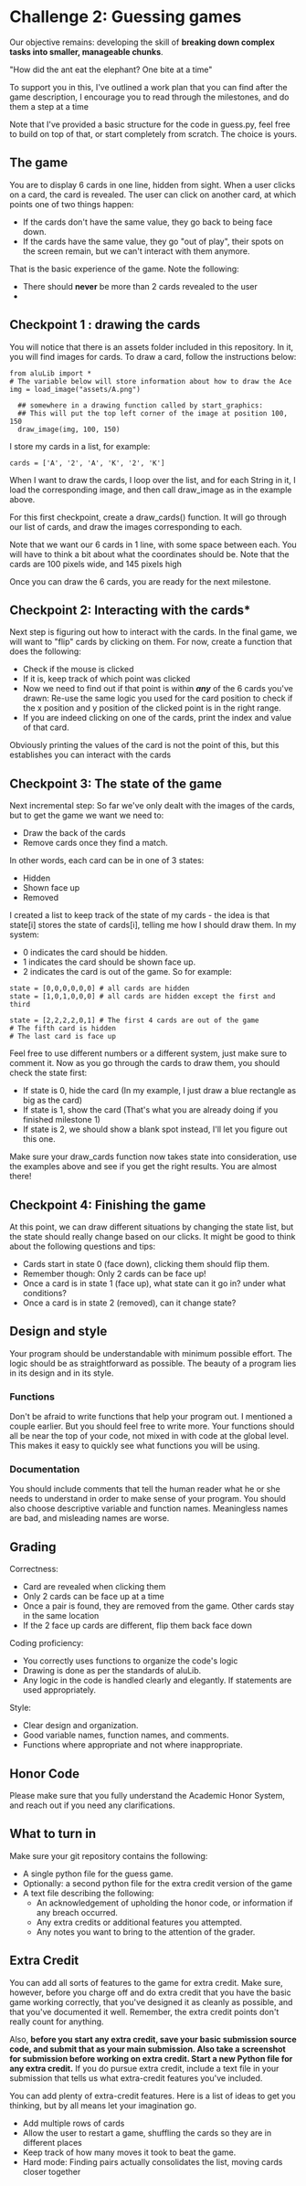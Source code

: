 

Challenge 2: Guessing games
=======================

Our objective remains: developing the skill of **breaking down complex tasks into smaller, manageable chunks**.

"How did the ant eat the elephant? One bite at a time"


To support you in this, I've outlined a work plan that you can find after the game description, I encourage you to read 
through the milestones, and do them a step at a time

Note that I've provided a basic structure for the code in guess.py, feel free to build on top of that, or start completely 
from scratch. The choice is yours.

The game
--------
You are to display 6 cards in one line, hidden from sight. When a user clicks on a card, the card is revealed. The user can click on
another card, at which points one of two things happen:
- If the cards don't have the same value, they go back to being face down.
- If the cards have the same value, they go "out of play", their spots on the screen remain, but we can't interact with 
them anymore.

That is the basic experience of the game. Note the following:
- There should **never** be more than 2 cards revealed to the user
- 


Checkpoint 1 : drawing the cards
--------------------------------

You will notice that there is an assets folder included in this repository. In it, you will find images for cards.
To draw a card, follow the instructions below:

``` {.sourceCode .python}
from aluLib import *
# The variable below will store information about how to draw the Ace
img = load_image("assets/A.png")

  ## somewhere in a drawing function called by start_graphics:
  ## This will put the top left corner of the image at position 100, 150
  draw_image(img, 100, 150)
```

I store my cards in a list, for example:
```{.sourceCode .python}
cards = ['A', '2', 'A', 'K', '2', 'K']
```

When I want to draw the cards, I loop over the list, and for each String in it, I load the corresponding image, and then 
call draw_image as in the example above.

For this first checkpoint, create a draw_cards() function. It will go through our list of cards, and draw the images 
corresponding to each.

Note that we want our 6 cards in 1 line, with some space between each. You will have to think a bit about what the 
coordinates should be. Note that the cards are 100 pixels wide, and 145 pixels high
 
Once you can draw the 6 cards, you are ready for the next milestone. 

Checkpoint 2: Interacting with the cards*
----------------------------------------

Next step is figuring out how to interact with the cards. In the final game, we will want to "flip" cards by clicking on
them. For now, create a function that does the following:
- Check if the mouse is clicked
- If it is, keep track of which point was clicked
- Now we need to find out if that point is within ***any*** of the 6 cards you've drawn: Re-use the same logic you used 
for the card position to check if the x position and y position of the clicked point is in the right range.
- If you are indeed clicking on one of the cards, print the index and value of that card.

Obviously printing the values of the card is not the point of this, but this establishes you can interact with the cards

Checkpoint 3: The state of the game
-----------------------------------

Next incremental step: So far we've only dealt with the images of the cards, but to get the game we want we 
need to:
- Draw the back of the cards
- Remove cards once they find a match.

In other words, each card can be in one of 3 states:
- Hidden
- Shown face up
- Removed

I created a list to keep track of the state of my cards - the idea is that state[i] stores the state of cards[i], telling
me how I should draw them. In my system:
- 0 indicates the card should be hidden.
- 1 indicates the card should be shown face up.
- 2 indicates the card is out of the game.
So for example:
```buildoutcfg
state = [0,0,0,0,0,0] # all cards are hidden
state = [1,0,1,0,0,0] # all cards are hidden except the first and third

state = [2,2,2,2,0,1] # The first 4 cards are out of the game
# The fifth card is hidden
# The last card is face up
```

Feel free to use different numbers or a different system, just make sure to comment it.
Now as you go through the cards to draw them, you should check the state first:
- If state is 0, hide the card (In my example, I just draw a blue rectangle as big as the card)
- If state is 1, show the card (That's what you are already doing if you finished milestone 1)
- If state is 2, we should show a blank spot instead, I'll let you figure out this one.

Make sure your draw_cards function now takes state into consideration, use the examples above and see if you get the 
right results. You are almost there!

Checkpoint 4: Finishing the game
-----------------------------------
At this point, we can draw different situations by changing the state list, but the state should really change based on 
our clicks. It might be good to think about the following questions and tips:
- Cards start in state 0 (face down), clicking them should flip them. 
- Remember though: Only 2 cards can be face up!
- Once a card is in state 1 (face up), what state can it go in? under what conditions?
- Once a card is in state 2 (removed), can it change state?


Design and style
----------------

Your program should be understandable with minimum possible effort.  The logic
should be as straightforward as possible.  The beauty of a program lies in its design and in its style.

### Functions

Don't be afraid to write functions that help your program out. I
mentioned a couple earlier. But you should feel free to write
more. Your functions should all be near the top of your code, not mixed in with code at the global level. This makes it easy to quickly see what functions you will be using.


### Documentation

You should include comments that tell the human reader what he or she needs
to understand in order to make sense of your program.  You should also choose descriptive variable and function names.
Meaningless names are bad, and misleading names are worse.

Grading
-------

Correctness:

-   Card are revealed when clicking them
-   Only 2 cards can be face up at a time
-   Once a pair is found, they are removed from the game. Other cards stay in the same location
-   If the 2 face up cards are different, flip them back face down

Coding proficiency:

- You correctly uses functions to organize the code's logic
- Drawing is done as per the standards of aluLib.
- Any logic in the code is handled clearly and elegantly. If statements are used appropriately.

Style:

-   Clear design and organization.
-   Good variable names, function names, and comments.
-   Functions where appropriate and not where inappropriate.

## Honor Code

Please make sure that you fully understand the Academic Honor System, and reach out if you need any clarifications. 


What to turn in
---------------

Make sure your git repository contains the following:
- A single python file for the guess game.
- Optionally: a second python file for the extra credit version of the game
- A text file describing the following:
    - An acknowledgement of upholding the honor code, or information if any breach occurred.
    - Any extra credits or additional features you attempted.
    - Any notes you want to bring to the attention of the grader. 


Extra Credit
------------

You can add all sorts of features to the game for extra
credit. Make sure, however, before you charge off and do extra credit
that you have the basic game working correctly, that you've designed it
as cleanly as possible, and that you've documented it well. Remember, the extra credit points don't really count for anything.

Also, **before you start any extra credit, save your basic submission source
code, and submit that as your main submission. Also take a screenshot
for submission before working on extra credit. Start a new Python file
for any extra credit.**  If you do pursue extra credit, include a text
file in your submission that tells us what extra-credit features you've
included.

You can add plenty of extra-credit features. Here is a list of ideas to
get you thinking, but by all means let your imagination go.

-  Add multiple rows of cards
-  Allow the user to restart a game, shuffling the cards so they are in different places
-  Keep track of how many moves it took to beat the game.
-  Hard mode: Finding pairs actually consolidates the list, moving cards closer together
